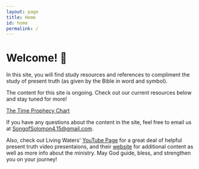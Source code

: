 ```yaml
---
layout: page
title: Home
id: home
permalink: /
---
```


# Welcome! 🌱

In this site, you will find study resources and references to compliment the study of present truth (as given by the Bible in word and symbol).

The content for this site is ongoing. Check out our current resources below and stay tuned for more!

[The Time Prophecy Chart](obsidian://open?vault=Present%20Truth%20Study%20Vault&file=Charts%20%26%20Diagrams%2FTime%20Prophecy%20Chart)


If you have any questions about the content in the site, feel free to email us at SongofSolomon4.15@gmail.com.

Also, check out Living Waters' [YouTube Page](https://www.youtube.com/channel/UCcPrZXqA_63ZOTEGFgSXjMQ) for a great deal of helpful present truth video presentaions, and their [website](https://www.fountainsoflivingwaters.org) for additional content as well as more info about the ministry. 
May God guide, bless, and strengthen you on your journey!




<style>
  .wrapper {
    max-width: 46em;
  } >The content of this site is being made/hosted in Obsidian.md, pushed onto GitHub, and hosted on the web through Netify. If you would like to do the same, the template this digital garden is free, open-source, and available on GitHub here.
The easiest way to get started is to read this [step-by-step guide explaining how to set this up from scratch](https://maximevaillancourt.com/blog/setting-up-your-own-digital-garden-with-jekyll).>
</style>
